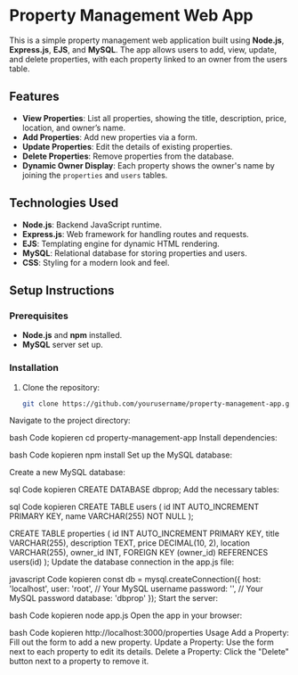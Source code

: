 # Property Management Web App

This is a simple property management web application built using **Node.js**, **Express.js**, **EJS**, and **MySQL**. The app allows users to add, view, update, and delete properties, with each property linked to an owner from the users table.

## Features

- **View Properties**: List all properties, showing the title, description, price, location, and owner’s name.
- **Add Properties**: Add new properties via a form.
- **Update Properties**: Edit the details of existing properties.
- **Delete Properties**: Remove properties from the database.
- **Dynamic Owner Display**: Each property shows the owner's name by joining the `properties` and `users` tables.

## Technologies Used

- **Node.js**: Backend JavaScript runtime.
- **Express.js**: Web framework for handling routes and requests.
- **EJS**: Templating engine for dynamic HTML rendering.
- **MySQL**: Relational database for storing properties and users.
- **CSS**: Styling for a modern look and feel.

## Setup Instructions

### Prerequisites

- **Node.js** and **npm** installed.
- **MySQL** server set up.

### Installation

1. Clone the repository:
   ```bash
   git clone https://github.com/yourusername/property-management-app.git
Navigate to the project directory:

bash
Code kopieren
cd property-management-app
Install dependencies:

bash
Code kopieren
npm install
Set up the MySQL database:

Create a new MySQL database:

sql
Code kopieren
CREATE DATABASE dbprop;
Add the necessary tables:

sql
Code kopieren
CREATE TABLE users (
  id INT AUTO_INCREMENT PRIMARY KEY,
  name VARCHAR(255) NOT NULL
);

CREATE TABLE properties (
  id INT AUTO_INCREMENT PRIMARY KEY,
  title VARCHAR(255),
  description TEXT,
  price DECIMAL(10, 2),
  location VARCHAR(255),
  owner_id INT,
  FOREIGN KEY (owner_id) REFERENCES users(id)
);
Update the database connection in the app.js file:

javascript
Code kopieren
const db = mysql.createConnection({
    host: 'localhost',
    user: 'root', // Your MySQL username
    password: '', // Your MySQL password
    database: 'dbprop'
});
Start the server:

bash
Code kopieren
node app.js
Open the app in your browser:

bash
Code kopieren
http://localhost:3000/properties
Usage
Add a Property: Fill out the form to add a new property.
Update a Property: Use the form next to each property to edit its details.
Delete a Property: Click the "Delete" button next to a property to remove it.
